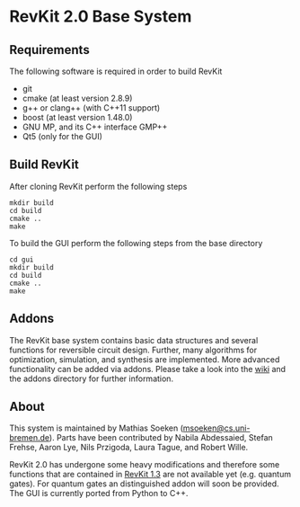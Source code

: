# RevKit 2.0 Base System

## Requirements

The following software is required in order to build RevKit

* git
* cmake (at least version 2.8.9)
* g++ or clang++ (with C++11 support)
* boost (at least version 1.48.0)
* GNU MP, and its C++ interface GMP++
* Qt5 (only for the GUI)

## Build RevKit

After cloning RevKit perform the following steps

    mkdir build
    cd build
    cmake ..
    make
    
To build the GUI perform the following steps from the base directory

    cd gui
    mkdir build
    cd build
    cmake ..
    make

## Addons

The RevKit base system contains basic data structures and several functions for
reversible circuit design.  Further, many algorithms for optimization,
simulation, and synthesis are implemented.  More advanced functionality can be
added via addons.  Please take a look into the
[wiki](https://github.com/msoeken/revkit/wiki) and the addons directory for
further information.

## About

This system is maintained by Mathias Soeken (msoeken@cs.uni-bremen.de). Parts
have been contributed by Nabila Abdessaied, Stefan Frehse, Aaron Lye, Nils
Przigoda, Laura Tague, and Robert Wille.

RevKit 2.0 has undergone some heavy modifications and therefore some functions
that are contained in [RevKit 1.3](http://www.revkit.org) are not available
yet (e.g. quantum gates). For quantum gates an distinguished addon will soon be
provided.  The GUI is currently ported from Python to C++.
